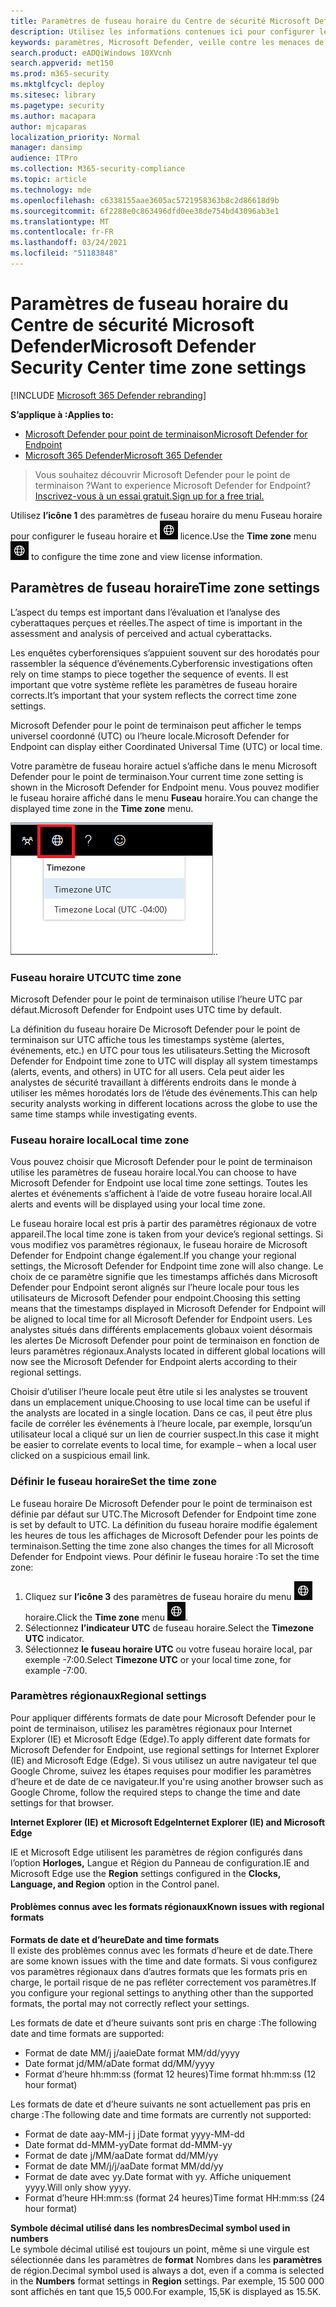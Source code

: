 ```yaml
---
title: Paramètres de fuseau horaire du Centre de sécurité Microsoft Defender
description: Utilisez les informations contenues ici pour configurer les paramètres de fuseau horaire du Centre de sécurité Microsoft Defender et afficher les informations de licence.
keywords: paramètres, Microsoft Defender, veille contre les menaces de cybersécurité, protection avancée contre les menaces, fuseau horaire, utc, heure locale, licence
search.product: eADQiWindows 10XVcnh
search.appverid: met150
ms.prod: m365-security
ms.mktglfcycl: deploy
ms.sitesec: library
ms.pagetype: security
ms.author: macapara
author: mjcaparas
localization_priority: Normal
manager: dansimp
audience: ITPro
ms.collection: M365-security-compliance
ms.topic: article
ms.technology: mde
ms.openlocfilehash: c6338155aae3605ac5721958363b8c2d86618d9b
ms.sourcegitcommit: 6f2288e0c863496dfd0ee38de754bd43096ab3e1
ms.translationtype: MT
ms.contentlocale: fr-FR
ms.lasthandoff: 03/24/2021
ms.locfileid: "51183848"
---
```

# <a name="microsoft-defender-security-center-time-zone-settings"></a><span data-ttu-id="0e9cc-104">Paramètres de fuseau horaire du Centre de sécurité Microsoft Defender</span><span class="sxs-lookup"><span data-stu-id="0e9cc-104">Microsoft Defender Security Center time zone settings</span></span>

[!INCLUDE [Microsoft 365 Defender rebranding](../../includes/microsoft-defender.md)]

<span data-ttu-id="0e9cc-105">**S’applique à :**</span><span class="sxs-lookup"><span data-stu-id="0e9cc-105">**Applies to:**</span></span>
- [<span data-ttu-id="0e9cc-106">Microsoft Defender pour point de terminaison</span><span class="sxs-lookup"><span data-stu-id="0e9cc-106">Microsoft Defender for Endpoint</span></span>](https://go.microsoft.com/fwlink/p/?linkid=2154037)
- [<span data-ttu-id="0e9cc-107">Microsoft 365 Defender</span><span class="sxs-lookup"><span data-stu-id="0e9cc-107">Microsoft 365 Defender</span></span>](https://go.microsoft.com/fwlink/?linkid=2118804)




><span data-ttu-id="0e9cc-108">Vous souhaitez découvrir Microsoft Defender pour le point de terminaison ?</span><span class="sxs-lookup"><span data-stu-id="0e9cc-108">Want to experience Microsoft Defender for Endpoint?</span></span> [<span data-ttu-id="0e9cc-109">Inscrivez-vous à un essai gratuit.</span><span class="sxs-lookup"><span data-stu-id="0e9cc-109">Sign up for a free trial.</span></span>](https://www.microsoft.com/microsoft-365/windows/microsoft-defender-atp?ocid=docs-wdatp-settings-abovefoldlink)

<span data-ttu-id="0e9cc-110">Utilisez **l’icône 1** des paramètres de fuseau horaire du menu Fuseau horaire pour configurer le fuseau horaire et ![ afficher les informations de ](images/atp-time-zone.png) licence.</span><span class="sxs-lookup"><span data-stu-id="0e9cc-110">Use the **Time zone** menu ![Time zone settings icon1](images/atp-time-zone.png) to configure the time zone and view license information.</span></span>

## <a name="time-zone-settings"></a><span data-ttu-id="0e9cc-111">Paramètres de fuseau horaire</span><span class="sxs-lookup"><span data-stu-id="0e9cc-111">Time zone settings</span></span>
<span data-ttu-id="0e9cc-112">L’aspect du temps est important dans l’évaluation et l’analyse des cyberattaques perçues et réelles.</span><span class="sxs-lookup"><span data-stu-id="0e9cc-112">The aspect of time is important in the assessment and analysis of perceived and actual cyberattacks.</span></span>

<span data-ttu-id="0e9cc-113">Les enquêtes cyberforensiques s’appuient souvent sur des horodatés pour rassembler la séquence d’événements.</span><span class="sxs-lookup"><span data-stu-id="0e9cc-113">Cyberforensic investigations often rely on time stamps to piece together the sequence of events.</span></span> <span data-ttu-id="0e9cc-114">Il est important que votre système reflète les paramètres de fuseau horaire corrects.</span><span class="sxs-lookup"><span data-stu-id="0e9cc-114">It’s important that your system reflects the correct time zone settings.</span></span>

<span data-ttu-id="0e9cc-115">Microsoft Defender pour le point de terminaison peut afficher le temps universel coordonné (UTC) ou l’heure locale.</span><span class="sxs-lookup"><span data-stu-id="0e9cc-115">Microsoft Defender for Endpoint can display either Coordinated Universal Time (UTC) or local time.</span></span>

<span data-ttu-id="0e9cc-116">Votre paramètre de fuseau horaire actuel s’affiche dans le menu Microsoft Defender pour le point de terminaison.</span><span class="sxs-lookup"><span data-stu-id="0e9cc-116">Your current time zone setting is shown in the Microsoft Defender for Endpoint menu.</span></span> <span data-ttu-id="0e9cc-117">Vous pouvez modifier le fuseau horaire affiché dans le menu **Fuseau** horaire.</span><span class="sxs-lookup"><span data-stu-id="0e9cc-117">You can change the displayed time zone in the **Time zone** menu.</span></span>

![Paramètres de fuseau horaire icône2](images/atp-time-zone-menu.png)<span data-ttu-id="0e9cc-119">.</span><span class="sxs-lookup"><span data-stu-id="0e9cc-119">.</span></span>

### <a name="utc-time-zone"></a><span data-ttu-id="0e9cc-120">Fuseau horaire UTC</span><span class="sxs-lookup"><span data-stu-id="0e9cc-120">UTC time zone</span></span>
<span data-ttu-id="0e9cc-121">Microsoft Defender pour le point de terminaison utilise l’heure UTC par défaut.</span><span class="sxs-lookup"><span data-stu-id="0e9cc-121">Microsoft Defender for Endpoint uses UTC time by default.</span></span>

<span data-ttu-id="0e9cc-122">La définition du fuseau horaire De Microsoft Defender pour le point de terminaison sur UTC affiche tous les timestamps système (alertes, événements, etc.) en UTC pour tous les utilisateurs.</span><span class="sxs-lookup"><span data-stu-id="0e9cc-122">Setting the Microsoft Defender for Endpoint time zone to UTC will display all system timestamps (alerts, events, and others) in UTC for all users.</span></span> <span data-ttu-id="0e9cc-123">Cela peut aider les analystes de sécurité travaillant à différents endroits dans le monde à utiliser les mêmes horodatés lors de l’étude des événements.</span><span class="sxs-lookup"><span data-stu-id="0e9cc-123">This can help security analysts working in different locations across the globe to use the same time stamps while investigating events.</span></span>

### <a name="local-time-zone"></a><span data-ttu-id="0e9cc-124">Fuseau horaire local</span><span class="sxs-lookup"><span data-stu-id="0e9cc-124">Local time zone</span></span>
<span data-ttu-id="0e9cc-125">Vous pouvez choisir que Microsoft Defender pour le point de terminaison utilise les paramètres de fuseau horaire local.</span><span class="sxs-lookup"><span data-stu-id="0e9cc-125">You can choose to have Microsoft Defender for Endpoint use local time zone settings.</span></span> <span data-ttu-id="0e9cc-126">Toutes les alertes et événements s’affichent à l’aide de votre fuseau horaire local.</span><span class="sxs-lookup"><span data-stu-id="0e9cc-126">All alerts and events will be displayed using your local time zone.</span></span>

<span data-ttu-id="0e9cc-127">Le fuseau horaire local est pris à partir des paramètres régionaux de votre appareil.</span><span class="sxs-lookup"><span data-stu-id="0e9cc-127">The local time zone is taken from your device’s regional settings.</span></span> <span data-ttu-id="0e9cc-128">Si vous modifiez vos paramètres régionaux, le fuseau horaire de Microsoft Defender for Endpoint change également.</span><span class="sxs-lookup"><span data-stu-id="0e9cc-128">If you change your regional settings, the Microsoft Defender for Endpoint time zone will also change.</span></span> <span data-ttu-id="0e9cc-129">Le choix de ce paramètre signifie que les timestamps affichés dans Microsoft Defender pour Endpoint seront alignés sur l’heure locale pour tous les utilisateurs de Microsoft Defender pour endpoint.</span><span class="sxs-lookup"><span data-stu-id="0e9cc-129">Choosing this setting means that the timestamps displayed in Microsoft Defender for Endpoint will be aligned to local time for all Microsoft Defender for Endpoint users.</span></span> <span data-ttu-id="0e9cc-130">Les analystes situés dans différents emplacements globaux voient désormais les alertes De Microsoft Defender pour point de terminaison en fonction de leurs paramètres régionaux.</span><span class="sxs-lookup"><span data-stu-id="0e9cc-130">Analysts located in different global locations will now see the Microsoft Defender for Endpoint alerts according to their regional settings.</span></span>

<span data-ttu-id="0e9cc-131">Choisir d’utiliser l’heure locale peut être utile si les analystes se trouvent dans un emplacement unique.</span><span class="sxs-lookup"><span data-stu-id="0e9cc-131">Choosing to use local time can be useful if the analysts are located in a single location.</span></span> <span data-ttu-id="0e9cc-132">Dans ce cas, il peut être plus facile de corréler les événements à l’heure locale, par exemple, lorsqu’un utilisateur local a cliqué sur un lien de courrier suspect.</span><span class="sxs-lookup"><span data-stu-id="0e9cc-132">In this case it might be easier to correlate events to local time, for example – when a local user clicked on a suspicious email link.</span></span>

### <a name="set-the-time-zone"></a><span data-ttu-id="0e9cc-133">Définir le fuseau horaire</span><span class="sxs-lookup"><span data-stu-id="0e9cc-133">Set the time zone</span></span>
<span data-ttu-id="0e9cc-134">Le fuseau horaire De Microsoft Defender pour le point de terminaison est définie par défaut sur UTC.</span><span class="sxs-lookup"><span data-stu-id="0e9cc-134">The Microsoft Defender for Endpoint time zone is set by default to UTC.</span></span>
<span data-ttu-id="0e9cc-135">La définition du fuseau horaire modifie également les heures de tous les affichages de Microsoft Defender pour les points de terminaison.</span><span class="sxs-lookup"><span data-stu-id="0e9cc-135">Setting the time zone also changes the times for all Microsoft Defender for Endpoint views.</span></span>
<span data-ttu-id="0e9cc-136">Pour définir le fuseau horaire :</span><span class="sxs-lookup"><span data-stu-id="0e9cc-136">To set the time zone:</span></span>

1. <span data-ttu-id="0e9cc-137">Cliquez sur **l’icône 3** des paramètres de fuseau horaire du menu ![ Fuseau ](images/atp-time-zone.png) horaire.</span><span class="sxs-lookup"><span data-stu-id="0e9cc-137">Click the **Time zone** menu ![Time zone settings icon3](images/atp-time-zone.png).</span></span>
2. <span data-ttu-id="0e9cc-138">Sélectionnez **l’indicateur UTC** de fuseau horaire.</span><span class="sxs-lookup"><span data-stu-id="0e9cc-138">Select the **Timezone UTC** indicator.</span></span>
3. <span data-ttu-id="0e9cc-139">Sélectionnez **le fuseau horaire UTC** ou votre fuseau horaire local, par exemple -7:00.</span><span class="sxs-lookup"><span data-stu-id="0e9cc-139">Select **Timezone UTC** or your local time zone, for example -7:00.</span></span>

### <a name="regional-settings"></a><span data-ttu-id="0e9cc-140">Paramètres régionaux</span><span class="sxs-lookup"><span data-stu-id="0e9cc-140">Regional settings</span></span>
<span data-ttu-id="0e9cc-141">Pour appliquer différents formats de date pour Microsoft Defender pour le point de terminaison, utilisez les paramètres régionaux pour Internet Explorer (IE) et Microsoft Edge (Edge).</span><span class="sxs-lookup"><span data-stu-id="0e9cc-141">To apply different date formats for Microsoft Defender for Endpoint, use regional settings for Internet Explorer (IE) and Microsoft Edge (Edge).</span></span> <span data-ttu-id="0e9cc-142">Si vous utilisez un autre navigateur tel que Google Chrome, suivez les étapes requises pour modifier les paramètres d’heure et de date de ce navigateur.</span><span class="sxs-lookup"><span data-stu-id="0e9cc-142">If you're using another browser such as Google Chrome, follow the required steps to change the time and date settings for that browser.</span></span> 


<span data-ttu-id="0e9cc-143">**Internet Explorer (IE) et Microsoft Edge**</span><span class="sxs-lookup"><span data-stu-id="0e9cc-143">**Internet Explorer (IE) and Microsoft Edge**</span></span>

<span data-ttu-id="0e9cc-144">IE et Microsoft  Edge utilisent les paramètres de région configurés dans l’option **Horloges,** Langue et Région du Panneau de configuration.</span><span class="sxs-lookup"><span data-stu-id="0e9cc-144">IE and Microsoft Edge use the **Region** settings configured in the **Clocks, Language, and Region** option in the Control panel.</span></span> 


#### <a name="known-issues-with-regional-formats"></a><span data-ttu-id="0e9cc-145">Problèmes connus avec les formats régionaux</span><span class="sxs-lookup"><span data-stu-id="0e9cc-145">Known issues with regional formats</span></span>

<span data-ttu-id="0e9cc-146">**Formats de date et d’heure**</span><span class="sxs-lookup"><span data-stu-id="0e9cc-146">**Date and time formats**</span></span><br>
<span data-ttu-id="0e9cc-147">Il existe des problèmes connus avec les formats d’heure et de date.</span><span class="sxs-lookup"><span data-stu-id="0e9cc-147">There are some known issues with the time and date formats.</span></span> <span data-ttu-id="0e9cc-148">Si vous configurez vos paramètres régionaux dans d’autres formats que les formats pris en charge, le portail risque de ne pas refléter correctement vos paramètres.</span><span class="sxs-lookup"><span data-stu-id="0e9cc-148">If you configure your regional settings to anything other than the supported formats, the portal may not correctly reflect your settings.</span></span>

<span data-ttu-id="0e9cc-149">Les formats de date et d’heure suivants sont pris en charge :</span><span class="sxs-lookup"><span data-stu-id="0e9cc-149">The following date and time formats are supported:</span></span>
- <span data-ttu-id="0e9cc-150">Format de date MM/j j/aaie</span><span class="sxs-lookup"><span data-stu-id="0e9cc-150">Date format MM/dd/yyyy</span></span>
- <span data-ttu-id="0e9cc-151">Date format jd/MM/a</span><span class="sxs-lookup"><span data-stu-id="0e9cc-151">Date format dd/MM/yyyy</span></span>
- <span data-ttu-id="0e9cc-152">Format d’heure hh:mm:ss (format 12 heures)</span><span class="sxs-lookup"><span data-stu-id="0e9cc-152">Time format hh:mm:ss (12 hour format)</span></span>

<span data-ttu-id="0e9cc-153">Les formats de date et d’heure suivants ne sont actuellement pas pris en charge :</span><span class="sxs-lookup"><span data-stu-id="0e9cc-153">The following date and time formats are currently not supported:</span></span>
- <span data-ttu-id="0e9cc-154">Format de date aay-MM-j j j</span><span class="sxs-lookup"><span data-stu-id="0e9cc-154">Date format yyyy-MM-dd</span></span>
- <span data-ttu-id="0e9cc-155">Date format dd-MMM-yy</span><span class="sxs-lookup"><span data-stu-id="0e9cc-155">Date format dd-MMM-yy</span></span>
- <span data-ttu-id="0e9cc-156">Format de date j/MM/aa</span><span class="sxs-lookup"><span data-stu-id="0e9cc-156">Date format dd/MM/yy</span></span>
- <span data-ttu-id="0e9cc-157">Format de date MM/j/j/aa</span><span class="sxs-lookup"><span data-stu-id="0e9cc-157">Date format MM/dd/yy</span></span>
- <span data-ttu-id="0e9cc-158">Format de date avec yy.</span><span class="sxs-lookup"><span data-stu-id="0e9cc-158">Date format with yy.</span></span> <span data-ttu-id="0e9cc-159">Affiche uniquement yyyy.</span><span class="sxs-lookup"><span data-stu-id="0e9cc-159">Will only show yyyy.</span></span>
- <span data-ttu-id="0e9cc-160">Format d’heure HH:mm:ss (format 24 heures)</span><span class="sxs-lookup"><span data-stu-id="0e9cc-160">Time format HH:mm:ss (24 hour format)</span></span>

<span data-ttu-id="0e9cc-161">**Symbole décimal utilisé dans les nombres**</span><span class="sxs-lookup"><span data-stu-id="0e9cc-161">**Decimal symbol used in numbers**</span></span><br>
<span data-ttu-id="0e9cc-162">Le symbole décimal utilisé est toujours un point, même si une virgule est sélectionnée dans les paramètres de **format** Nombres dans les **paramètres** de région.</span><span class="sxs-lookup"><span data-stu-id="0e9cc-162">Decimal symbol used is always a dot, even if a comma is selected in  the **Numbers** format settings in **Region** settings.</span></span> <span data-ttu-id="0e9cc-163">Par exemple, 15 500 000 sont affichés en tant que 15,5 000.</span><span class="sxs-lookup"><span data-stu-id="0e9cc-163">For example, 15,5K is displayed as 15.5K.</span></span>


